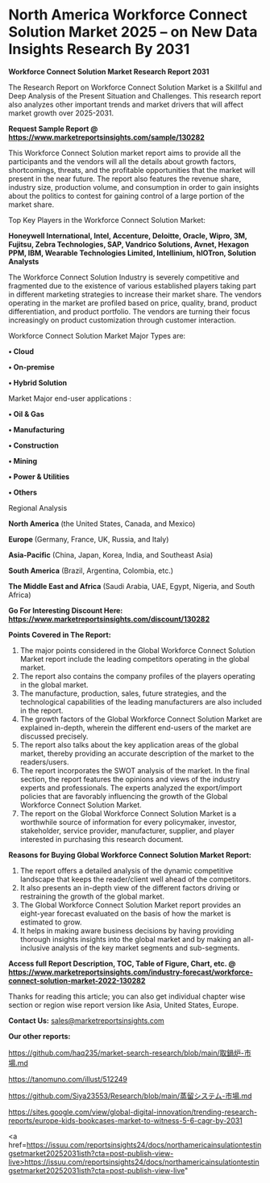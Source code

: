 # North America Workforce Connect Solution Market 2025 – on New Data Insights Research By 2031

<strong>Workforce Connect Solution Market Research Report 2031</strong>

The Research Report on Workforce Connect Solution Market is a Skillful and Deep Analysis of the Present Situation and Challenges. This research report also analyzes other important trends and market drivers that will affect market growth over 2025-2031.

<strong>Request Sample Report @ <a href=https://www.marketreportsinsights.com/sample/130282>https://www.marketreportsinsights.com/sample/130282</a></strong>

This Workforce Connect Solution market report aims to provide all the participants and the vendors will all the details about growth factors, shortcomings, threats, and the profitable opportunities that the market will present in the near future. The report also features the revenue share, industry size, production volume, and consumption in order to gain insights about the politics to contest for gaining control of a large portion of the market share.

Top Key Players in the Workforce Connect Solution Market:

<strong>Honeywell International, Intel, Accenture, Deloitte, Oracle, Wipro, 3M, Fujitsu, Zebra Technologies, SAP, Vandrico Solutions, Avnet, Hexagon PPM, IBM, Wearable Technologies Limited, Intellinium, hIOTron, Solution Analysts</strong>

The Workforce Connect Solution Industry is severely competitive and fragmented due to the existence of various established players taking part in different marketing strategies to increase their market share. The vendors operating in the market are profiled based on price, quality, brand, product differentiation, and product portfolio. The vendors are turning their focus increasingly on product customization through customer interaction.

Workforce Connect Solution Market Major Types are:

<strong>• Cloud

• On-premise

• Hybrid Solution</strong>

Market Major end-user applications :

<strong>• Oil & Gas

• Manufacturing

• Construction

• Mining

• Power & Utilities

• Others</strong>

Regional Analysis

</u><strong><b>North America</b></strong> (the United States, Canada, and Mexico)

<strong><b>Europe </b></strong>(Germany, France, UK, Russia, and Italy)

<strong><b>Asia-Pacific</b></strong> (China, Japan, Korea, India, and Southeast Asia)

<strong><b>South America</b></strong> (Brazil, Argentina, Colombia, etc.)

<strong><b>The Middle East and Africa</b></strong> (Saudi Arabia, UAE, Egypt, Nigeria, and South Africa)

<strong>Go For Interesting Discount Here: <a href=https://www.marketreportsinsights.com/discount/130282>https://www.marketreportsinsights.com/discount/130282</a></strong>

<strong>Points Covered in The Report:</strong>
<ol>
  <li>The major points considered in the Global Workforce Connect Solution Market report include the leading competitors operating in the global market.</li>
  <li>The report also contains the company profiles of the players operating in the global market.</li>
  <li>The manufacture, production, sales, future strategies, and the technological capabilities of the leading manufacturers are also included in the report.</li>
  <li>The growth factors of the Global Workforce Connect Solution Market are explained in-depth, wherein the different end-users of the market are discussed precisely.</li>
  <li>The report also talks about the key application areas of the global market, thereby providing an accurate description of the market to the readers/users.</li>
  <li>The report incorporates the SWOT analysis of the market. In the final section, the report features the opinions and views of the industry experts and professionals. The experts analyzed the export/import policies that are favorably influencing the growth of the Global Workforce Connect Solution Market.</li>
  <li>The report on the Global Workforce Connect Solution Market is a worthwhile source of information for every policymaker, investor, stakeholder, service provider, manufacturer, supplier, and player interested in purchasing this research document.</li>
</ol>
<strong>Reasons for Buying Global Workforce Connect Solution Market Report:</strong>

<ol>
  <li>The report offers a detailed analysis of the dynamic competitive landscape that keeps the reader/client well ahead of the competitors.</li>
  <li>It also presents an in-depth view of the different factors driving or restraining the growth of the global market.</li>
  <li>The Global Workforce Connect Solution Market report provides an eight-year forecast evaluated on the basis of how the market is estimated to grow.</li>
  <li>It helps in making aware business decisions by having providing thorough insights insights into the global market and by making an all-inclusive analysis of the key market segments and sub-segments.</li>
</ol>
<strong>Access full Report Description, TOC, Table of Figure, Chart, etc. @ <a href=https://www.marketreportsinsights.com/industry-forecast/workforce-connect-solution-market-2022-130282>https://www.marketreportsinsights.com/industry-forecast/workforce-connect-solution-market-2022-130282</a></strong>


Thanks for reading this article; you can also get individual chapter wise section or region wise report version like Asia, United States, Europe.

<strong>Contact Us:</strong>
sales@marketreportsinsights.com

<strong>Our other reports:</strong>

<a href=https://github.com/haq235/market-search-research/blob/main/取鍋炉-市場.md>https://github.com/haq235/market-search-research/blob/main/取鍋炉-市場.md</a>

<a href=https://tanomuno.com/illust/512249>https://tanomuno.com/illust/512249</a>

<a href=https://github.com/Siya23553/Research/blob/main/蒸留システム-市場.md>https://github.com/Siya23553/Research/blob/main/蒸留システム-市場.md</a>

<a href=https://sites.google.com/view/global-digital-innovation/trending-research-reports/europe-kids-bookcases-market-to-witness-5-6-cagr-by-2031>https://sites.google.com/view/global-digital-innovation/trending-research-reports/europe-kids-bookcases-market-to-witness-5-6-cagr-by-2031</a>

<a href=https://issuu.com/reportsinsights24/docs/northamericainsulationtestingsetmarket20252031isth?cta=post-publish-view-live>https://issuu.com/reportsinsights24/docs/northamericainsulationtestingsetmarket20252031isth?cta=post-publish-view-live</a>"
